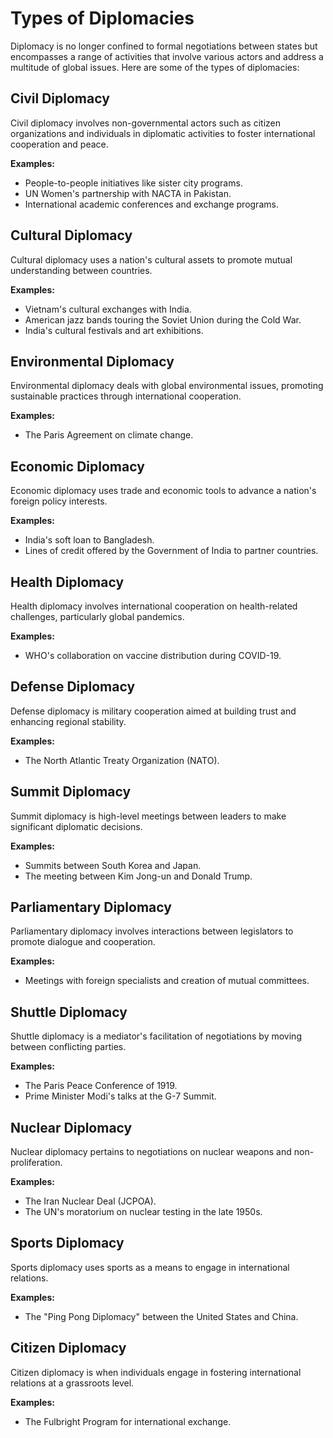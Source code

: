 # Types of Diplomacies

Diplomacy is no longer confined to formal negotiations between states but encompasses a range of activities that involve various actors and address a multitude of global issues. Here are some of the types of diplomacies:

## Civil Diplomacy
Civil diplomacy involves non-governmental actors such as citizen organizations and individuals in diplomatic activities to foster international cooperation and peace.

**Examples:**
- People-to-people initiatives like sister city programs.
- UN Women's partnership with NACTA in Pakistan.
- International academic conferences and exchange programs.

## Cultural Diplomacy
Cultural diplomacy uses a nation's cultural assets to promote mutual understanding between countries.

**Examples:**
- Vietnam's cultural exchanges with India.
- American jazz bands touring the Soviet Union during the Cold War.
- India's cultural festivals and art exhibitions.

## Environmental Diplomacy
Environmental diplomacy deals with global environmental issues, promoting sustainable practices through international cooperation.

**Examples:**
- The Paris Agreement on climate change.

## Economic Diplomacy
Economic diplomacy uses trade and economic tools to advance a nation's foreign policy interests.

**Examples:**
- India's soft loan to Bangladesh.
- Lines of credit offered by the Government of India to partner countries.

## Health Diplomacy
Health diplomacy involves international cooperation on health-related challenges, particularly global pandemics.

**Examples:**
- WHO's collaboration on vaccine distribution during COVID-19.

## Defense Diplomacy
Defense diplomacy is military cooperation aimed at building trust and enhancing regional stability.

**Examples:**
- The North Atlantic Treaty Organization (NATO).

## Summit Diplomacy
Summit diplomacy is high-level meetings between leaders to make significant diplomatic decisions.

**Examples:**
- Summits between South Korea and Japan.
- The meeting between Kim Jong-un and Donald Trump.

## Parliamentary Diplomacy
Parliamentary diplomacy involves interactions between legislators to promote dialogue and cooperation.

**Examples:**
- Meetings with foreign specialists and creation of mutual committees.

## Shuttle Diplomacy
Shuttle diplomacy is a mediator's facilitation of negotiations by moving between conflicting parties.

**Examples:**
- The Paris Peace Conference of 1919.
- Prime Minister Modi's talks at the G-7 Summit.

## Nuclear Diplomacy
Nuclear diplomacy pertains to negotiations on nuclear weapons and non-proliferation.

**Examples:**
- The Iran Nuclear Deal (JCPOA).
- The UN's moratorium on nuclear testing in the late 1950s.

## Sports Diplomacy
Sports diplomacy uses sports as a means to engage in international relations.

**Examples:**
- The "Ping Pong Diplomacy" between the United States and China.

## Citizen Diplomacy
Citizen diplomacy is when individuals engage in fostering international relations at a grassroots level.

**Examples:**
- The Fulbright Program for international exchange.
